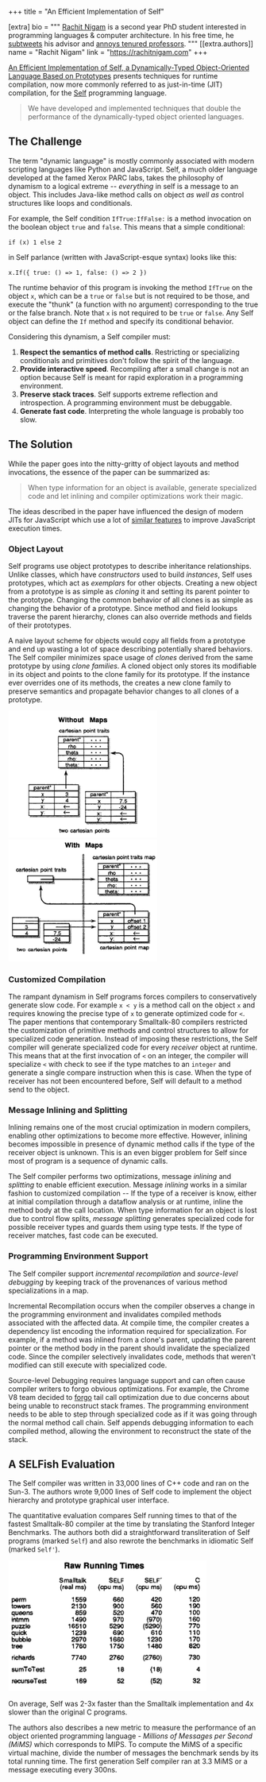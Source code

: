 +++
title = "An Efficient Implementation of Self"

[extra]
bio = """
  [Rachit Nigam](https://rachitnigam.com) is a second year PhD student interested in
  programming languages & computer architecture. In his free time, he
  [subtweets](https://twitter.com/notypes/status/1170037148290080771) his advisor and [annoys tenured professors](https://twitter.com/natefoster/status/1074401015565291520).
"""
[[extra.authors]]
name = "Rachit Nigam"
link = "https://rachitnigam.com"
+++

[An Efficient Implementation of Self, a Dynamically-Typed Object-Oriented
Language Based on Prototypes][paper] presents techniques for runtime
compilation, now more commonly referred to as just-in-time (JIT) compilation,
for the [Self][] programming language.

> We have developed and implemented techniques that double the performance of
> the dynamically-typed object oriented languages.


## The Challenge

The term "dynamic language" is mostly commonly associated with modern scripting
languages like Python and JavaScript. Self, a much older language developed
at the famed Xerox PARC labs, takes the philosophy of dynamism to a logical
extreme -- *everything* in self is a message to an object. This includes
Java-like method calls on object *as well as* control structures like loops
and conditionals.

For example, the Self condition `IfTrue:IfFalse:` is a method invocation on
the boolean object `true` and `false`. This means that a simple conditional:

```
if (x) 1 else 2
```

in Self parlance (written with JavaScript-esque syntax) looks like this:


```
x.If({ true: () => 1, false: () => 2 })
```

The runtime behavior of this program is invoking the method `IfTrue` on the
object `x`, which can be a `true` or `false` but is not required to be those,
and execute the "thunk" (a function with no argument) corresponding to the true
or the false branch.  Note that `x` is not required to be `true` or `false`.
Any Self object can define the `If` method and specify its conditional
behavior.

Considering this dynamism, a Self compiler must:

1. **Respect the semantics of method calls**. Restricting or specializing conditionals and primitives don't follow the spirit of the language.
2. **Provide interactive speed**. Recompiling after a small change is not an option because Self is meant for rapid exploration in a programming environment.
3. **Preserve stack traces**. Self supports extreme reflection and introspection. A programming environment must be debuggable.
4. **Generate fast code**. Interpreting the whole language is probably too slow.

## The Solution

While the paper goes into the nitty-gritty of object layouts and method
invocations, the essence of the paper can be summarized as:

>  When type information for an object is available, generate specialized code
>  and let inlining and compiler optimizations work their magic.

The ideas described in the paper have influenced the design of modern JITs for
JavaScript which use a lot of [similar features][jit] to improve JavaScript execution
times.

### Object Layout

Self programs use object prototypes to describe inheritance relationships.
Unlike classes, which have _constructors_ used to build _instances_, Self uses
prototypes, which act as _exemplars_ for other objects. Creating a new object
from a prototype is as simple as _cloning_ it and setting its parent pointer to
the prototype. Changing the common behavior of all clones is as simple as
changing the behavior of a prototype. Since method and field lookups traverse
the parent hierarchy, clones can also override methods and fields of their
prototypes.

A naive layout scheme for objects would copy all fields from a prototype and
end up wasting a lot of space describing potentially shared behaviors. The Self
compiler minimizes space usage of _clones_ derived from the same prototype by
using _clone families_. A cloned object only stores its modifiable in its
object and points to the clone family for its prototype. If the instance ever
overrides one of its methods, the creates a new clone family to preserve
semantics and propagate behavior changes to all clones of a prototype.

<img src="without-maps.png" alt="drawing" width="300"/>
<img src="with-maps.png" alt="drawing" width="300"/>

### Customized Compilation

The rampant dynamism in Self programs forces compilers to conservatively
generate slow code. For example `x < y` is a method call on the object `x` and
requires knowing the precise type of `x` to generate optimized code for `<`.
The paper mentions that contemporary Smalltalk-80 compilers restricted the
customization of primitive methods and control structures to allow for
specialized code generation. Instead of imposing these restrictions, the Self
compiler will generate specialized code for every _receiver_ object at runtime.
This means that at the first invocation of `<` on an integer, the compiler will
specialize `<` with check to see if the type matches to an `integer` and
generate a single compare instruction when this is case. When the type of
receiver has not been encountered before, Self will default to a method send
to the object.

### Message Inlining and Splitting

Inlining remains one of the most crucial optimization in modern compilers,
enabling other optimizations to become more effective. However, inlining
becomes impossible in presence of dynamic method calls if the type of the
receiver object is unknown. This is an even bigger problem for Self since
most of program is a sequence of dynamic calls.

The Self compiler performs two optimizations, message _inlining_ and
_splitting_ to enable efficient execution. Message _inlining_ works in a similar
fashion to customized compilation -- If the type of a receiver is know, either
at initial compilation through a dataflow analysis or at runtime, inline the
method body at the call location. When type information for an object is lost
due to control flow splits, _message splitting_ generates specialized code for
possible receiver types and guards them using type tests. If the type of
receiver matches, fast code can be executed.

### Programming Environment Support

The Self compiler support _incremental recompilation_ and _source-level
debugging_ by keeping track of the provenances of various method
specializations in a map.

Incremental Recompilation occurs when the compiler observes a change in the
programming environment and invalidates compiled methods associated with the
affected data. At compile time, the compiler creates a dependency list encoding
the information required for specialization. For example, if a method was
inlined from a clone's parent, updating the parent pointer or the method body
in the parent should invalidate the specialized code. Since the compiler
selectively invalidates code, methods that weren't modified can still execute
with specialized code.

Source-level Debugging requires language support and can often cause compiler
writers to forgo obvious optimizations. For example, the Chrome V8 team decided
to [forgo][v8-no-tail] tail call optimization due to due concerns about being
unable to reconstruct stack frames. The programming environment needs to be
able to step through specialized code as if it was going through the normal
method call chain. Self appends debugging information to each compiled method,
allowing the environment to reconstruct the state of the stack.

## A SELFish Evaluation

The Self compiler was written in 33,000 lines of C++ code and ran on the Sun-3.
The authors wrote 9,000 lines of Self code to implement the object hierarchy
and prototype graphical user interface.

The quantitative evaluation compares Self running times to that of the fastest
Smalltalk-80 compiler at the time by translating the Stanford Integer
Benchmarks. The authors both did a straightforward transliteration of Self programs
(marked `Self`) and also rewrote the benchmarks in idiomatic Self (marked `Self'`).

<img src="eval.png" alt="drawing" width="400"/>

On average, Self was 2-3x faster than the Smalltalk implementation and 4x slower
than the original C programs.

The authors also describes a new metric to measure the performance of an object
oriented programming language - _Millions of Messages per Second (MiMS)_ which
corresponds to MIPS. To compute the MiMS of a specific virtual machine, divide
the number of messages the benchmark sends by its total running time. The
first generation Self compiler ran at 3.3 MiMS or a message executing every 300ns.


[paper]: https://dl-acm-org.proxy.library.cornell.edu/citation.cfm?id=74884
[self]: http://www.selflanguage.org/
[jit]: https://hacks.mozilla.org/2017/02/a-crash-course-in-just-in-time-jit-compilers/
[v8-no-tail]: https://bugs.chromium.org/p/v8/issues/detail?id=4698
